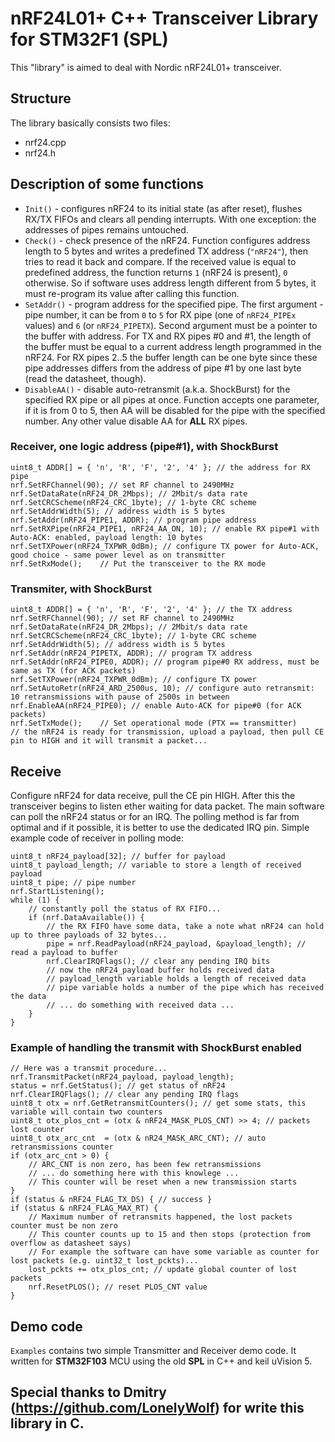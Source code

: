 # nRF24L01+ C++ Transceiver Library for STM32F1 (SPL)

This "library" is aimed to deal with Nordic nRF24L01+ transceiver.

## Structure
The library basically consists two files:
* nrf24.cpp
* nrf24.h

## Description of some functions
- `Init()` - configures nRF24 to its initial state (as after reset), flushes RX/TX FIFOs and clears all pending interrupts. With one exception: the addresses of pipes remains untouched.
- `Check()` - check presence of the nRF24. Function configures address length to 5 bytes and writes a predefined TX address (`"nRF24"`), then tries to read it back and compare. If the received value is equal to predefined address, the function returns `1` (nRF24 is present), `0` otherwise. So if software uses address length different from 5 bytes, it must re-program its value after calling this function.
- `SetAddr()` - program address for the specified pipe. The first argument - pipe number, it can be from `0` to `5` for RX pipe (one of `nRF24_PIPEx` values) and `6` (or `nRF24_PIPETX`). Second argument must be a pointer to the buffer with address. For TX and RX pipes #0 and #1, the length of the buffer must be equal to a current address length programmed in the nRF24. For RX pipes 2..5 the buffer length can be one byte since these pipe addresses differs from the address of pipe #1 by one last byte (read the datasheet, though).
- `DisableAA()` - disable auto-retransmit (a.k.a. ShockBurst) for the specified RX pipe or all pipes at once. Function accepts one parameter, if it is from 0 to 5, then AA will be disabled for the pipe with the specified number. Any other value disable AA for **ALL** RX pipes.

### Receiver, one logic address (pipe#1), with ShockBurst
```tcc
uint8_t ADDR[] = { 'n', 'R', 'F', '2', '4' }; // the address for RX pipe
nrf.SetRFChannel(90); // set RF channel to 2490MHz
nrf.SetDataRate(nRF24_DR_2Mbps); // 2Mbit/s data rate
nrf.SetCRCScheme(nRF24_CRC_1byte); // 1-byte CRC scheme
nrf.SetAddrWidth(5); // address width is 5 bytes
nrf.SetAddr(nRF24_PIPE1, ADDR); // program pipe address
nrf.SetRXPipe(nRF24_PIPE1, nRF24_AA_ON, 10); // enable RX pipe#1 with Auto-ACK: enabled, payload length: 10 bytes
nrf.SetTXPower(nRF24_TXPWR_0dBm); // configure TX power for Auto-ACK, good choice - same power level as on transmitter
nrf.SetRxMode();    // Put the transceiver to the RX mode

```

### Transmiter, with ShockBurst
```tcc
uint8_t ADDR[] = { 'n', 'R', 'F', '2', '4' }; // the TX address
nrf.SetRFChannel(90); // set RF channel to 2490MHz
nrf.SetDataRate(nRF24_DR_2Mbps); // 2Mbit/s data rate
nrf.SetCRCScheme(nRF24_CRC_1byte); // 1-byte CRC scheme
nrf.SetAddrWidth(5); // address width is 5 bytes
nrf.SetAddr(nRF24_PIPETX, ADDR); // program TX address
nrf.SetAddr(nRF24_PIPE0, ADDR); // program pipe#0 RX address, must be same as TX (for ACK packets)
nrf.SetTXPower(nRF24_TXPWR_0dBm); // configure TX power
nrf.SetAutoRetr(nRF24_ARD_2500us, 10); // configure auto retransmit: 10 retransmissions with pause of 2500s in between
nrf.EnableAA(nRF24_PIPE0); // enable Auto-ACK for pipe#0 (for ACK packets)
nrf.SetTxMode();    // Set operational mode (PTX == transmitter)
// the nRF24 is ready for transmission, upload a payload, then pull CE pin to HIGH and it will transmit a packet...
```

## Receive
Configure nRF24 for data receive, pull the CE pin HIGH. After this the transceiver begins to listen ether waiting for data packet. The main software can poll the nRF24 status or for an IRQ. The polling method is far from optimal and if it possible, it is better to use the dedicated IRQ pin.
Simple example code of receiver in polling mode:
```tcc
uint8_t nRF24_payload[32]; // buffer for payload
uint8_t payload_length; // variable to store a length of received payload
uint8_t pipe; // pipe number
nrf.StartListening();
while (1) {
    // constantly poll the status of RX FIFO...
    if (nrf.DataAvailable()) {
        // the RX FIFO have some data, take a note what nRF24 can hold up to three payloads of 32 bytes...
        pipe = nrf.ReadPayload(nRF24_payload, &payload_length); // read a payload to buffer
        nrf.ClearIRQFlags(); // clear any pending IRQ bits
        // now the nRF24_payload buffer holds received data
        // payload_length variable holds a length of received data
        // pipe variable holds a number of the pipe which has received the data
        // ... do something with received data ...
    }
}
```


### Example of handling the transmit with ShockBurst enabled
```tcc
// Here was a transmit procedure... 
nrf.TransmitPacket(nRF24_payload, payload_length);
status = nrf.GetStatus(); // get status of nRF24
nrf.ClearIRQFlags(); // clear any pending IRQ flags
uint8_t otx = nrf.GetRetransmitCounters(); // get some stats, this variable will contain two counters
uint8_t otx_plos_cnt = (otx & nRF24_MASK_PLOS_CNT) >> 4; // packets lost counter
uint8_t otx_arc_cnt  = (otx & nR24_MASK_ARC_CNT); // auto retransmissions counter
if (otx_arc_cnt > 0) {
    // ARC_CNT is non zero, has been few retransmissions
    // ... do something here with this knowlege ...
    // This counter will be reset when a new transmission starts
}
if (status & nRF24_FLAG_TX_DS) { // success }
if (status & nRF24_FLAG_MAX_RT) {
    // Maximum number of retransmits happened, the lost packets counter must be non zero
    // This counter counts up to 15 and then stops (protection from overflow as datasheet says)
    // For example the software can have some variable as counter for lost packets (e.g. uint32_t lost_pckts)...
    lost_pckts += otx_plos_cnt; // update global counter of lost packets
    nrf.ResetPLOS(); // reset PLOS_CNT value
}
```

## Demo code
`Examples` contains two simple Transmitter and Receiver demo code. It written for **STM32F103** MCU using the old **SPL** in C++ and keil uVision 5. 

## Special thanks to Dmitry (https://github.com/LonelyWolf) for write this library in C.
